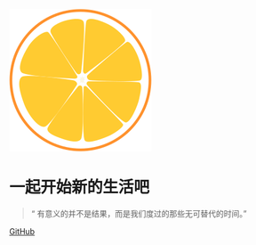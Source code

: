 <!-- _coverpage.md -->

![logo](_media/orange.svg)

# 一起开始新的生活吧

> “   有意义的并不是结果，而是我们度过的那些无可替代的时间。”



[GitHub](https://github.com/WenlinJi?tab=repositories)

<!-- [Get Started]() -->